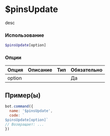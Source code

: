 # $pinsUpdate
desc
### Использование
```php
$pinsUpdate[option]
```

### Опции

| Опция | Описание | Тип | Обязательно |
|--------|-------------|------|----------|
| option |  |  | Да |  
## Пример(ы)

```javascript
bot.command({
  name: '$pinsUpdate',
  code: `
$pinsUpdate[option]`
// Возвращает: ...
})
```